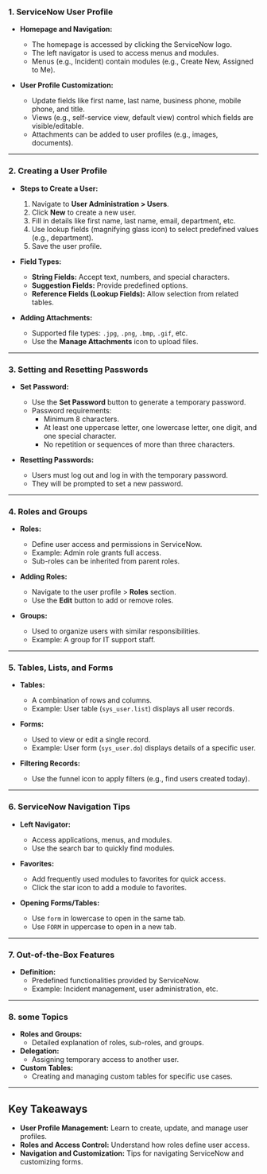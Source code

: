 ### 1. **ServiceNow User Profile**
- **Homepage and Navigation:**
  - The homepage is accessed by clicking the ServiceNow logo.
  - The left navigator is used to access menus and modules.
  - Menus (e.g., Incident) contain modules (e.g., Create New, Assigned to Me).

- **User Profile Customization:**
  - Update fields like first name, last name, business phone, mobile phone, and title.
  - Views (e.g., self-service view, default view) control which fields are visible/editable.
  - Attachments can be added to user profiles (e.g., images, documents).

---

### 2. **Creating a User Profile**
- **Steps to Create a User:**
  1. Navigate to **User Administration > Users**.
  2. Click **New** to create a new user.
  3. Fill in details like first name, last name, email, department, etc.
  4. Use lookup fields (magnifying glass icon) to select predefined values (e.g., department).
  5. Save the user profile.

- **Field Types:**
  - **String Fields:** Accept text, numbers, and special characters.
  - **Suggestion Fields:** Provide predefined options.
  - **Reference Fields (Lookup Fields):** Allow selection from related tables.

- **Adding Attachments:**
  - Supported file types: `.jpg`, `.png`, `.bmp`, `.gif`, etc.
  - Use the **Manage Attachments** icon to upload files.

---

### 3. **Setting and Resetting Passwords**
- **Set Password:**
  - Use the **Set Password** button to generate a temporary password.
  - Password requirements:
    - Minimum 8 characters.
    - At least one uppercase letter, one lowercase letter, one digit, and one special character.
    - No repetition or sequences of more than three characters.

- **Resetting Passwords:**
  - Users must log out and log in with the temporary password.
  - They will be prompted to set a new password.

---

### 4. **Roles and Groups**
- **Roles:**
  - Define user access and permissions in ServiceNow.
  - Example: Admin role grants full access.
  - Sub-roles can be inherited from parent roles.

- **Adding Roles:**
  - Navigate to the user profile > **Roles** section.
  - Use the **Edit** button to add or remove roles.

- **Groups:**
  - Used to organize users with similar responsibilities.
  - Example: A group for IT support staff.

---

### 5. **Tables, Lists, and Forms**
- **Tables:**
  - A combination of rows and columns.
  - Example: User table (`sys_user.list`) displays all user records.

- **Forms:**
  - Used to view or edit a single record.
  - Example: User form (`sys_user.do`) displays details of a specific user.

- **Filtering Records:**
  - Use the funnel icon to apply filters (e.g., find users created today).

---

### 6. **ServiceNow Navigation Tips**
- **Left Navigator:**
  - Access applications, menus, and modules.
  - Use the search bar to quickly find modules.

- **Favorites:**
  - Add frequently used modules to favorites for quick access.
  - Click the star icon to add a module to favorites.

- **Opening Forms/Tables:**
  - Use `form` in lowercase to open in the same tab.
  - Use `FORM` in uppercase to open in a new tab.

---

### 7. **Out-of-the-Box Features**
- **Definition:**
  - Predefined functionalities provided by ServiceNow.
  - Example: Incident management, user administration, etc.

---

### 8. **some Topics**
- **Roles and Groups:**
  - Detailed explanation of roles, sub-roles, and groups.
- **Delegation:**
  - Assigning temporary access to another user.
- **Custom Tables:**
  - Creating and managing custom tables for specific use cases.

---

## Key Takeaways
- **User Profile Management:** Learn to create, update, and manage user profiles.
- **Roles and Access Control:** Understand how roles define user access.
- **Navigation and Customization:** Tips for navigating ServiceNow and customizing forms.


